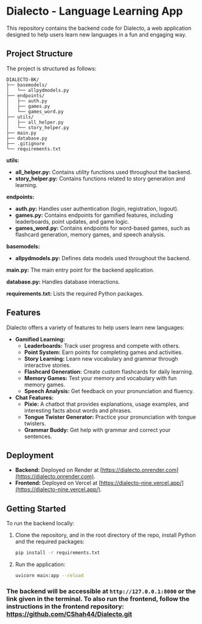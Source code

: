 # Dialecto - Language Learning App

This repository contains the backend code for Dialecto, a web application designed to help users learn new languages in a fun and engaging way. 

## Project Structure

The project is structured as follows:
```
DIALECTO-BK/
├── basemodels/
│   └── allpydmodels.py
├── endpoints/
│   ├── auth.py
│   ├── games.py
│   └── games_word.py
├── utils/
│   ├── all_helper.py
│   └── story_helper.py
├── main.py
├── database.py
├── .gitignore
└── requirements.txt
```

**utils:**
- **all_helper.py:** Contains utility functions used throughout the backend.
- **story_helper.py:** Contains functions related to story generation and learning.

**endpoints:**
- **auth.py:** Handles user authentication (login, registration, logout).
- **games.py:** Contains endpoints for gamified features, including leaderboards, point updates, and game logic.
- **games_word.py:** Contains endpoints for word-based games, such as flashcard generation, memory games, and speech analysis.

**basemodels:**
- **allpydmodels.py:** Defines data models used throughout the backend.

**main.py:** The main entry point for the backend application.

**database.py:** Handles database interactions.

**requirements.txt:** Lists the required Python packages.

## Features

Dialecto offers a variety of features to help users learn new languages:

- **Gamified Learning:**
    - **Leaderboards:** Track user progress and compete with others.
    - **Point System:** Earn points for completing games and activities.
    - **Story Learning:** Learn new vocabulary and grammar through interactive stories.
    - **Flashcard Generation:** Create custom flashcards for daily learning.
    - **Memory Games:** Test your memory and vocabulary with fun memory games.
    - **Speech Analysis:** Get feedback on your pronunciation and fluency.
- **Chat Features:**
    - **Pixie:** A chatbot that provides explanations, usage examples, and interesting facts about words and phrases.
    - **Tongue Twister Generator:** Practice your pronunciation with tongue twisters.
    - **Grammar Buddy:** Get help with grammar and correct your sentences.

## Deployment

- **Backend:** Deployed on Render at [https://dialecto.onrender.com](https://dialecto.onrender.com).
- **Frontend:** Deployed on Vercel at [https://dialecto-nine.vercel.app/](https://dialecto-nine.vercel.app/).

## Getting Started

To run the backend locally:

1. Clone the repository, and in the root directory of the repo, install Python and the required packages:
   ```bash
   pip install -r requirements.txt
   ```
2. Run the application:
   ```bash
   uvicorn main:app --reload
   ```

### The backend will be accessible at `http://127.0.0.1:8000` or the link given in the terminal. To also run the frontend, follow the instructions in the frontend repository: https://github.com/CShah44/Dialecto.git